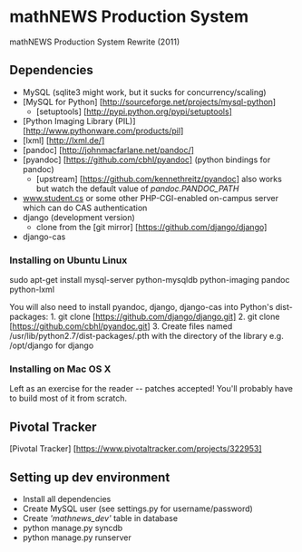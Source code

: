 mathNEWS Production System
==========================

mathNEWS Production System Rewrite (2011)

Dependencies
------------
- MySQL (sqlite3 might work, but it sucks for concurrency/scaling)
- [MySQL for Python] [http://sourceforge.net/projects/mysql-python]
    - [setuptools] [http://pypi.python.org/pypi/setuptools]
- [Python Imaging Library (PIL)] [http://www.pythonware.com/products/pil]
- [lxml] [http://lxml.de/]
- [pandoc] [http://johnmacfarlane.net/pandoc/]
- [pyandoc] [https://github.com/cbhl/pyandoc] (python bindings for pandoc)
    - [upstream] [https://github.com/kennethreitz/pyandoc] also works but watch the default value of *pandoc.PANDOC_PATH*
- www.student.cs or some other PHP-CGI-enabled on-campus server which can do CAS authentication
- django (development version)
    - clone from the [git mirror] [https://github.com/django/django]
- django-cas


### Installing on Ubuntu Linux
sudo apt-get install mysql-server python-mysqldb python-imaging pandoc python-lxml

You will also need to install pyandoc, django, django-cas into Python's dist-packages:
    1. git clone [https://github.com/django/django.git]
    2. git clone [https://github.com/cbhl/pyandoc.git]
    3. Create files named /usr/lib/python2.7/dist-packages/<package>.pth with the directory of the library
    e.g. /opt/django for django

### Installing on Mac OS X

Left as an exercise for the reader -- patches accepted! You'll probably have to build most of it from scratch.

Pivotal Tracker
---------------
[Pivotal Tracker] [https://www.pivotaltracker.com/projects/322953]

Setting up dev environment
---------------
- Install all dependencies
- Create MySQL user (see settings.py for username/password)
- Create *'mathnews_dev'* table in database
- python manage.py syncdb
- python manage.py runserver

